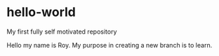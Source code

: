 # hello-world
My first fully self motivated repository

Hello my name is Roy. My purpose in creating a new branch is to learn.
